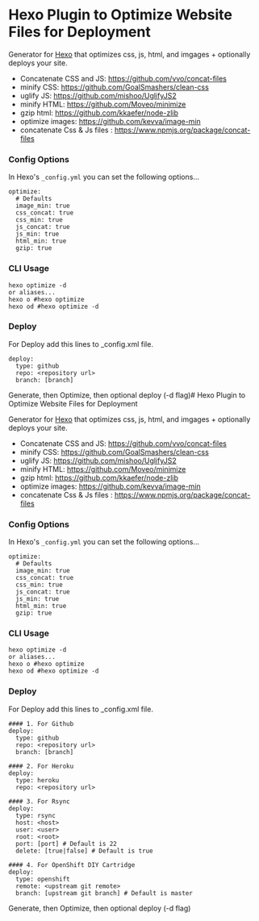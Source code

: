 # Hexo Plugin to Optimize Website Files for Deployment

Generator for [Hexo](http://zespia.tw/hexo/) that optimizes css, js, html, and imgages + optionally deploys your site.

- Concatenate CSS and JS: https://github.com/vvo/concat-files
- minify CSS: https://github.com/GoalSmashers/clean-css
- uglify JS: https://github.com/mishoo/UglifyJS2
- minify HTML: https://github.com/Moveo/minimize
- gzip html: https://github.com/kkaefer/node-zlib
- optimize images: https://github.com/kevva/image-min
- concatenate Css & Js files : https://www.npmjs.org/package/concat-files

### Config Options
In Hexo's `_config.yml` you can set the following options...

```
optimize:
  # Defaults
  image_min: true
  css_concat: true
  css_min: true
  js_concat: true
  js_min: true
  html_min: true
  gzip: true
```


### CLI Usage

```
hexo optimize -d
or aliases...
hexo o #hexo optimize
hexo od #hexo optimize -d
```
### Deploy
For Deploy add this lines to _config.xml file.

```
deploy:
  type: github
  repo: <repository url>
  branch: [branch]

```

Generate, then Optimize, then optional deploy (-d flag)# Hexo Plugin to Optimize Website Files for Deployment

Generator for [Hexo](http://zespia.tw/hexo/) that optimizes css, js, html, and imgages + optionally deploys your site.

- Concatenate CSS and JS: https://github.com/vvo/concat-files
- minify CSS: https://github.com/GoalSmashers/clean-css
- uglify JS: https://github.com/mishoo/UglifyJS2
- minify HTML: https://github.com/Moveo/minimize
- gzip html: https://github.com/kkaefer/node-zlib
- optimize images: https://github.com/kevva/image-min
- concatenate Css & Js files : https://www.npmjs.org/package/concat-files

### Config Options
In Hexo's `_config.yml` you can set the following options...

```
optimize:
  # Defaults
  image_min: true
  css_concat: true
  css_min: true
  js_concat: true
  js_min: true
  html_min: true
  gzip: true
```


### CLI Usage

```
hexo optimize -d
or aliases...
hexo o #hexo optimize
hexo od #hexo optimize -d
```
### Deploy
For Deploy add this lines to _config.xml file.

```
#### 1. For Github
deploy:
  type: github
  repo: <repository url>
  branch: [branch]

#### 2. For Heroku
deploy:
  type: heroku
  repo: <repository url>

#### 3. For Rsync
deploy:
  type: rsync
  host: <host>
  user: <user>
  root: <root>
  port: [port] # Default is 22
  delete: [true|false] # Default is true

#### 4. For OpenShift DIY Cartridge
deploy:
  type: openshift
  remote: <upstream git remote>
  branch: [upstream git branch] # Default is master

```

Generate, then Optimize, then optional deploy (-d flag)